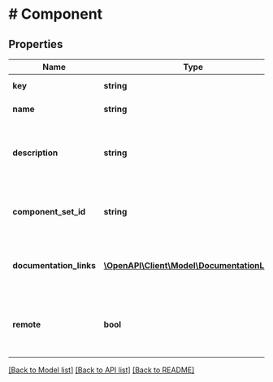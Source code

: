 # # Component

## Properties

Name | Type | Description | Notes
------------ | ------------- | ------------- | -------------
**key** | **string** | The key of the component |
**name** | **string** | Name of the component |
**description** | **string** | The description of the component as entered in the editor |
**component_set_id** | **string** | The ID of the component set if the component belongs to one | [optional]
**documentation_links** | [**\OpenAPI\Client\Model\DocumentationLink[]**](DocumentationLink.md) | An array of documentation links attached to this component |
**remote** | **bool** | Whether this component is a remote component that doesn&#39;t live in this file |

[[Back to Model list]](../../README.md#models) [[Back to API list]](../../README.md#endpoints) [[Back to README]](../../README.md)
